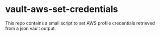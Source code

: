 # vault-aws-set-credentials
This repo contains a small script to set AWS profile credentials retrieved from a json vault output.
